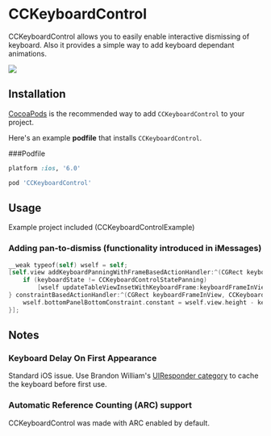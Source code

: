 CCKeyboardControl
=================

CCKeyboardControl allows you to easily enable interactive dismissing of keyboard. Also it provides a simple way to add keyboard dependant animations.

![](https://github.com/ziryanov/CCKeyboardControl/raw/master/3.gif)

## Installation

[CocoaPods](http://cocoapods.org) is the recommended way to add `CCKeyboardControl` to your project.

Here's an example **podfile** that installs `CCKeyboardControl`.

###Podfile

```ruby
platform :ios, '6.0'

pod 'CCKeyboardControl'
```
## Usage

Example project included (CCKeyboardControlExample)

### Adding pan-to-dismiss (functionality introduced in iMessages)

```objective-c
__weak typeof(self) wself = self;
[self.view addKeyboardPanningWithFrameBasedActionHandler:^(CGRect keyboardFrameInView, CCKeyboardControlState keyboardState) {
    if (keyboardState != CCKeyboardControlStatePanning)
        [wself updateTableViewInsetWithKeyboardFrame:keyboardFrameInView];
} constraintBasedActionHandler:^(CGRect keyboardFrameInView, CCKeyboardControlState keyboardState) {
    wself.bottomPanelBottomConstraint.constant = wself.view.height - keyboardFrameInView.origin.y;
}];
```

## Notes

### Keyboard Delay On First Appearance
Standard iOS issue. Use Brandon William's [UIResponder category](https://github.com/mbrandonw/UIResponder-KeyboardCache) to cache the keyboard before first use.

### Automatic Reference Counting (ARC) support
ССKeyboardControl was made with ARC enabled by default.
